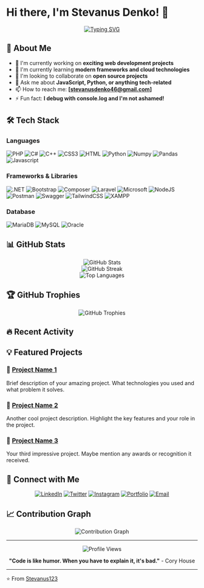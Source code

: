 # Hi there, I'm Stevanus Denko! 👋

<div align="center">
  <a href="https://git.io/typing-svg"><img src="https://readme-typing-svg.herokuapp.com?font=Poppins&weight=600&duration=4000&pause=1000&color=2ADCF7&center=true&width=435&lines=Web+Developer;Morning+People;Coding+is+Life;Never+Give+up;Want+to+know+more%3F" alt="Typing SVG" /></a>
</div>

## 🚀 About Me

- 🔭 I'm currently working on **exciting web development projects**
- 🌱 I'm currently learning **modern frameworks and cloud technologies**
- 👯 I'm looking to collaborate on **open source projects**
- 💬 Ask me about **JavaScript, Python, or anything tech-related**
- 📫 How to reach me: **[stevanusdenko46@gmail.com]**
- ⚡ Fun fact: **I debug with console.log and I'm not ashamed!**

## 🛠️ Tech Stack

### Languages
![PHP](https://img.shields.io/badge/PHP-777BB4?style=for-the-badge&logo=php&logoColor=white)
![C#](https://img.shields.io/badge/C%23-239120?style=for-the-badge&logo=csharp&logoColor=white)
![C++](https://img.shields.io/badge/C%2B%2B-00599C?style=for-the-badge&logo=c%2B%2B&logoColor=white)
![CSS3](https://img.shields.io/badge/CSS3-1572B6?style=for-the-badge&logo=css3&logoColor=white)
![HTML](    https://img.shields.io/badge/HTML5-E34F26?style=for-the-badge&logo=html5&logoColor=white)
![Python](https://img.shields.io/badge/Python-FFD43B?style=for-the-badge&logo=python&logoColor=blue)
![Numpy](https://img.shields.io/badge/Numpy-777BB4?style=for-the-badge&logo=numpy&logoColor=white)
![Pandas](https://img.shields.io/badge/Pandas-2C2D72?style=for-the-badge&logo=pandas&logoColor=white)
![Javascript](https://img.shields.io/badge/JavaScript-323330?style=for-the-badge&logo=javascript&logoColor=F7DF1E)

### Frameworks & Libraries
![.NET](https://img.shields.io/badge/.NET-512BD4?style=for-the-badge&logo=dotnet&logoColor=white)
![Bootstrap](https://img.shields.io/badge/Bootstrap-563D7C?style=for-the-badge&logo=bootstrap&logoColor=white)
![Composer](https://img.shields.io/badge/Composer-885630?style=for-the-badge&logo=Composer&logoColor=white)
![Laravel](https://img.shields.io/badge/Laravel-FF2D20?style=for-the-badge&logo=laravel&logoColor=white)
![Microsoft](https://img.shields.io/badge/Microsoft-666666?style=for-the-badge&logo=microsoft&logoColor=white)
![NodeJS](https://img.shields.io/badge/Node%20js-339933?style=for-the-badge&logo=nodedotjs&logoColor=white)
![Postman](https://img.shields.io/badge/Postman-FF6C37?style=for-the-badge&logo=Postman&logoColor=white)
![Swagger](https://img.shields.io/badge/Swagger-85EA2D?style=for-the-badge&logo=Swagger&logoColor=white)
![TailwindCSS](https://img.shields.io/badge/Tailwind_CSS-38B2AC?style=for-the-badge&logo=tailwind-css&logoColor=white)
![XAMPP](https://img.shields.io/badge/Xampp-F37623?style=for-the-badge&logo=xampp&logoColor=white)

### Database
![MariaDB](https://img.shields.io/badge/MariaDB-003545?style=for-the-badge&logo=mariadb&logoColor=white)
![MySQL](https://img.shields.io/badge/MySQL-005C84?style=for-the-badge&logo=mysql&logoColor=white)
![Oracle](https://img.shields.io/badge/Oracle-F80000?style=for-the-badge&logo=Oracle&logoColor=white)


## 📊 GitHub Stats

<div align="center">
  <img src="https://github-readme-stats.vercel.app/api?username=Stevanus123&show_icons=true&theme=tokyonight&hide_border=true&count_private=true" alt="GitHub Stats" />
</div>

<div align="center">
  <img src="https://github-readme-streak-stats.herokuapp.com/?user=Stevanus123&theme=tokyonight&hide_border=true" alt="GitHub Streak" />
</div>

<div align="center">
  <img src="https://github-readme-stats.vercel.app/api/top-langs/?username=Stevanus123&layout=compact&theme=tokyonight&hide_border=true" alt="Top Languages" />
</div>

## 🏆 GitHub Trophies
<div align="center">
  <img src="https://github-profile-trophy.vercel.app/?username=Stevanus123&theme=tokyonight&no-frame=true&row=1&column=6" alt="GitHub Trophies" />
</div>

## 🔥 Recent Activity

<!--START_SECTION:activity-->
<!--END_SECTION:activity-->

## 💡 Featured Projects

### 🌟 [Project Name 1](https://github.com/Stevanus123/project-1)
Brief description of your amazing project. What technologies you used and what problem it solves.

### 🌟 [Project Name 2](https://github.com/Stevanus123/project-2)
Another cool project description. Highlight the key features and your role in the project.

### 🌟 [Project Name 3](https://github.com/Stevanus123/project-3)
Your third impressive project. Maybe mention any awards or recognition it received.

## 🤝 Connect with Me

<div align="center">
  
[![LinkedIn](https://img.shields.io/badge/LinkedIn-0077B5?style=for-the-badge&logo=linkedin&logoColor=white)](https://linkedin.com/in/your-profile)
[![Twitter](https://img.shields.io/badge/Twitter-1DA1F2?style=for-the-badge&logo=twitter&logoColor=white)](https://twitter.com/your-handle)
[![Instagram](https://img.shields.io/badge/Instagram-E4405F?style=for-the-badge&logo=instagram&logoColor=white)](https://instagram.com/your-handle)
[![Portfolio](https://img.shields.io/badge/Portfolio-FF5722?style=for-the-badge&logo=google-chrome&logoColor=white)](https://your-portfolio.com)
[![Email](https://img.shields.io/badge/Email-D14836?style=for-the-badge&logo=gmail&logoColor=white)](mailto:your-email@example.com)

</div>

## 📈 Contribution Graph

<div align="center">
  <img src="https://github-readme-activity-graph.vercel.app/graph?username=Stevanus123&theme=tokyo-night&hide_border=true" alt="Contribution Graph" />
</div>

---

<div align="center">
  <img src="https://komarev.com/ghpvc/?username=Stevanus123&color=blueviolet&style=flat-square&label=Profile+Views" alt="Profile Views" />
</div>

<div align="center">
  
**"Code is like humor. When you have to explain it, it's bad."** - Cory House

</div>

---

⭐️ From [Stevanus123](https://github.com/Stevanus123)